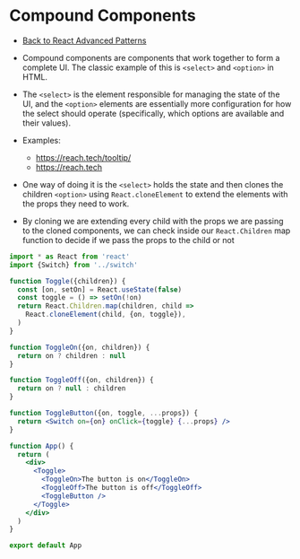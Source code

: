 # Compound Components
- [Back to React Advanced Patterns](./react-advanced-patterns.md)

- Compound components are components that work together to form a complete UI. The classic example of this is `<select>` and `<option>` in HTML.
- The `<select>` is the element responsible for managing the state of the UI, and the `<option>` elements are essentially more configuration for how the select should operate (specifically, which options are available and their values).

- Examples:
    - https://reach.tech/tooltip/
    - https://reach.tech

- One way of doing it is the `<select>` holds the state and then clones the children `<option>` using `React.cloneElement` to extend the elements with the props they need to work.
- By cloning we are extending every child with the props we are passing to the cloned components, we can check inside our `React.Children` map function to decide if we pass the props to the child or not

```jsx
import * as React from 'react'
import {Switch} from '../switch'

function Toggle({children}) {
  const [on, setOn] = React.useState(false)
  const toggle = () => setOn(!on)
  return React.Children.map(children, child =>
    React.cloneElement(child, {on, toggle}),
  )
}

function ToggleOn({on, children}) {
  return on ? children : null
}

function ToggleOff({on, children}) {
  return on ? null : children
}

function ToggleButton({on, toggle, ...props}) {
  return <Switch on={on} onClick={toggle} {...props} />
}

function App() {
  return (
    <div>
      <Toggle>
        <ToggleOn>The button is on</ToggleOn>
        <ToggleOff>The button is off</ToggleOff>
        <ToggleButton />
      </Toggle>
    </div>
  )
}

export default App
```
